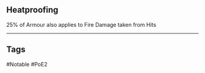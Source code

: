 ## Heatproofing
25% of Armour also applies to Fire Damage taken from Hits

---
## Tags
#Notable
#PoE2
